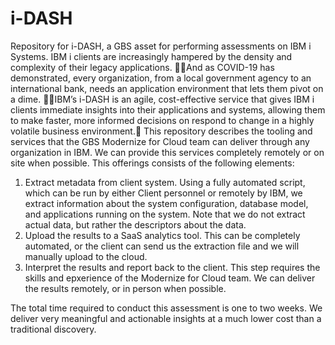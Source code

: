 # i-DASH
Repository for i-DASH, a GBS asset for performing assessments on IBM i Systems.
IBM i clients are increasingly hampered by the density and complexity of their legacy applications.  And as COVID-19 has demonstrated, every organization, from a local government agency to an international bank, needs an application environment that lets them pivot on a dime.  IBM’s i-DASH is an agile, cost-effective service that gives IBM i clients immediate insights into their applications and systems, allowing them to make faster, more informed decisions on respond to change in a highly volatile business environment.
This repository describes the tooling and services that the GBS Modernize for Cloud team can deliver through any organization in IBM.  We can provide this services completely remotely or on site when possible.
This offerings consists of the following elements:
  1. Extract metadata from client system.  Using a fully automated script, which can be run by either Client personnel or remotely by IBM, we extract information about the system configuration, database model, and applications running on the system.  Note that we do not extract actual data, but rather the descriptors about the data.
  2. Upload the results to a SaaS analytics tool. This can be completely automated, or the client can send us the extraction file and we will manually upload to the cloud.
  3. Interpret the results and report back to the client.  This step requires the skills and epxerience of the Modernize for Cloud team.  We can deliver the results remotely, or in person when possible.
  
The total time required to conduct this assessment is one to two weeks.  We deliver very meaningful and actionable insights at a much lower cost than a traditional discovery.
